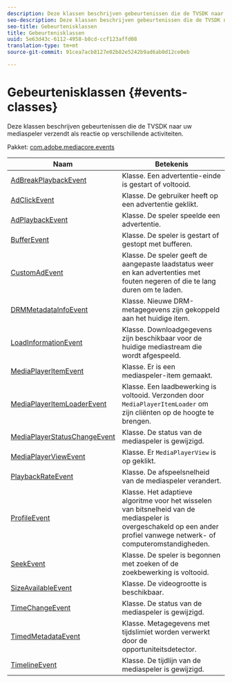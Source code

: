 ```yaml
---
description: Deze klassen beschrijven gebeurtenissen die de TVSDK naar uw mediaspeler verzendt als reactie op verschillende activiteiten.
seo-description: Deze klassen beschrijven gebeurtenissen die de TVSDK naar uw mediaspeler verzendt als reactie op verschillende activiteiten.
seo-title: Gebeurtenisklassen
title: Gebeurtenisklassen
uuid: 5e63d43c-6112-4958-b8cd-ccf123affd08
translation-type: tm+mt
source-git-commit: 91cea7acb8127e02b82e5242b9ad6ab0d12ce0eb

---
```



# Gebeurtenisklassen {#events-classes}

Deze klassen beschrijven gebeurtenissen die de TVSDK naar uw mediaspeler verzendt als reactie op verschillende activiteiten.

Pakket: [com.adobe.mediacore.events](https://help.adobe.com/en_US/primetime/api/psdk/asdoc-dhls_1.4/com/adobe/mediacore/events/package-detail.html)

| Naam | Betekenis |
|---|---|
| [AdBreakPlaybackEvent](https://help.adobe.com/en_US/primetime/api/psdk/asdoc-dhls_1.4/com/adobe/mediacore/events/AdBreakPlaybackEvent.html) | Klasse. Een advertentie-einde is gestart of voltooid. |
| [AdClickEvent](https://help.adobe.com/en_US/primetime/api/psdk/asdoc-dhls_1.4/com/adobe/mediacore/events/AdClickEvent.html) | Klasse. De gebruiker heeft op een advertentie geklikt. |
| [AdPlaybackEvent](https://help.adobe.com/en_US/primetime/api/psdk/asdoc-dhls_1.4/com/adobe/mediacore/events/AdPlaybackEvent.html) | Klasse. De speler speelde een advertentie. |
| [BufferEvent](https://help.adobe.com/en_US/primetime/api/psdk/asdoc-dhls_1.4/com/adobe/mediacore/events/BufferEvent.html) | Klasse. De speler is gestart of gestopt met bufferen. |
| [CustomAdEvent](https://help.adobe.com/en_US/primetime/api/psdk/asdoc-dhls_1.4/com/adobe/mediacore/timeline/advertising/CustomAdEvent.html) | Klasse. De speler geeft de aangepaste laadstatus weer en kan advertenties met fouten negeren of die te lang duren om te laden. |
| [DRMMetadataInfoEvent](https://help.adobe.com/en_US/primetime/api/psdk/asdoc-dhls_1.4/com/adobe/mediacore/events/DRMMetadataInfoEvent.html) | Klasse. Nieuwe DRM-metagegevens zijn gekoppeld aan het huidige item. |
| [LoadInformationEvent](https://help.adobe.com/en_US/primetime/api/psdk/asdoc-dhls_1.4/com/adobe/mediacore/events/LoadInformationEvent.html) | Klasse. Downloadgegevens zijn beschikbaar voor de huidige mediastream die wordt afgespeeld. |
| [MediaPlayerItemEvent](https://help.adobe.com/en_US/primetime/api/psdk/asdoc-dhls_1.4/com/adobe/mediacore/events/MediaPlayerItemEvent.html) | Klasse. Er is een mediaspeler-item gemaakt. |
| [MediaPlayerItemLoaderEvent](https://help.adobe.com/en_US/primetime/api/psdk/asdoc-dhls_1.4/com/adobe/mediacore/events/MediaPlayerItemLoaderEvent.html) | Klasse. Een laadbewerking is voltooid. Verzonden door `MediaPlayerItemLoader` om zijn cliënten op de hoogte te brengen. |
| [MediaPlayerStatusChangeEvent](https://help.adobe.com/en_US/primetime/api/psdk/asdoc-dhls_1.4/com/adobe/mediacore/events/MediaPlayerStatusChangeEvent.html) | Klasse. De status van de mediaspeler is gewijzigd. |
| [MediaPlayerViewEvent](https://help.adobe.com/en_US/primetime/api/psdk/asdoc-dhls_1.4/com/adobe/mediacore/events/MediaPlayerViewEvent.html) | Klasse. Er `MediaPlayerView` is op geklikt. |
| [PlaybackRateEvent](https://help.adobe.com/en_US/primetime/api/psdk/asdoc-dhls_1.4/com/adobe/mediacore/events/PlaybackRateEvent.html) | Klasse. De afspeelsnelheid van de mediaspeler verandert. |
| [ProfileEvent](https://help.adobe.com/en_US/primetime/api/psdk/asdoc-dhls_1.4/com/adobe/mediacore/events/ProfileEvent.html) | Klasse. Het adaptieve algoritme voor het wisselen van bitsnelheid van de mediaspeler is overgeschakeld op een ander profiel vanwege netwerk- of computeromstandigheden. |
| [SeekEvent](https://help.adobe.com/en_US/primetime/api/psdk/asdoc-dhls_1.4/com/adobe/mediacore/events/SeekEvent.html) | Klasse. De speler is begonnen met zoeken of de zoekbewerking is voltooid. |
| [SizeAvailableEvent](https://help.adobe.com/en_US/primetime/api/psdk/asdoc-dhls_1.4/com/adobe/mediacore/events/SizeAvailableEvent.html) | Klasse. De videogrootte is beschikbaar. |
| [TimeChangeEvent](https://help.adobe.com/en_US/primetime/api/psdk/asdoc-dhls_1.4/com/adobe/mediacore/events/TimeChangeEvent.html) | Klasse. De status van de mediaspeler is gewijzigd. |
| [TimedMetadataEvent](https://help.adobe.com/en_US/primetime/api/psdk/asdoc-dhls_1.4/com/adobe/mediacore/events/TimedMetadataEvent.html) | Klasse. Metagegevens met tijdslimiet worden verwerkt door de opportuniteitsdetector. |
| [TimelineEvent](https://help.adobe.com/en_US/primetime/api/psdk/asdoc-dhls_1.4/com/adobe/mediacore/events/TimelineEvent.html) | Klasse. De tijdlijn van de mediaspeler is gewijzigd. |